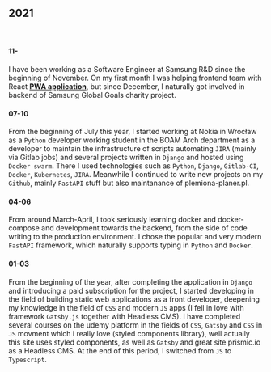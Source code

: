 ## 2021

&nbsp;

#### 11-

I have been working as a Software Engineer at Samsung R&D since the beginning of November. On my first month I was helping frontend team with React **[PWA application](https://pwa.samsungglobalgoals.com)**, but since December, I naturally got involved in backend of Samsung Global Goals charity project.

#### 07-10

From the beginning of July this year, I started working at Nokia in Wrocław as a `Python` developer working student in the BOAM Arch department as a developer to maintain the infrastructure of scripts automating `JIRA` (mainly via Gitlab jobs) and several projects written in `Django` and hosted using `Docker swarm`. There I used technologies such as `Python`, `Django`, `Gitlab-CI`, `Docker`, `Kubernetes`, `JIRA`. Meanwhile I continued to write new projects on my `Github`, mainly `FastAPI` stuff but also maintanance of plemiona-planer.pl.

#### 04-06

From around March-April, I took seriously learning docker and docker-compose and development towards the backend, from the side of code writing to the production environment. I chose the popular and very modern `FastAPI` framework, which naturally supports typing in `Python` and `Docker`.

#### 01-03

From the beginning of the year, after completing the application in `Django` and introducing a paid subscription for the project, I started developing in the field of building static web applications as a front developer, deepening my knowledge in the field of `CSS` and modern `JS` apps (I fell in love with framework `Gatsby.js` together with Headless CMS). I have completed several courses on the udemy platform in the fields of `CSS`, `Gatsby` and `CSS` in `JS` movment which i really love (styled components library), well actually this site uses styled components, as well as `Gatsby` and great site prismic.io as a Headless CMS. At the end of this period, I switched from `JS` to `Typescript`.
